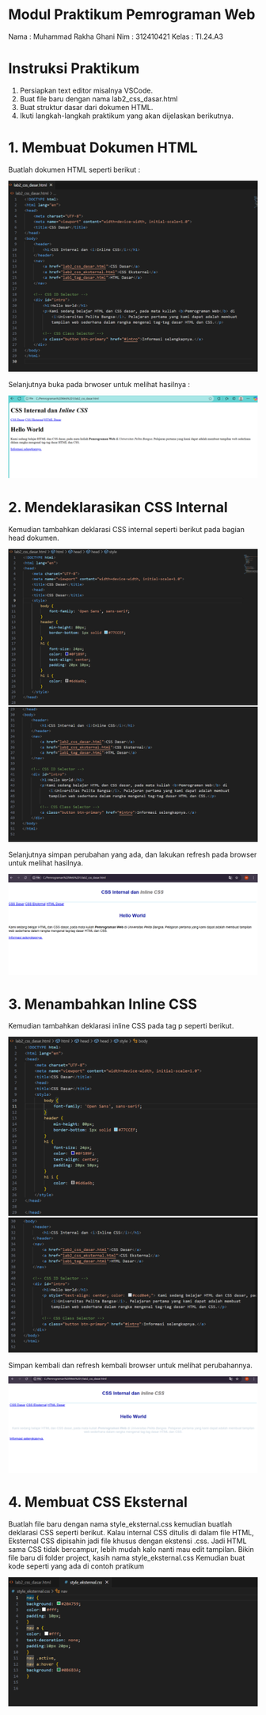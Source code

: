 # Modul Praktikum Pemrograman Web
Nama : Muhammad Rakha Ghani
Nim : 312410421
Kelas : TI.24.A3

# Instruksi Praktikum
1. Persiapkan text editor misalnya VSCode.
2. Buat file baru dengan nama lab2_css_dasar.html
3. Buat struktur dasar dari dokumen HTML.
4. Ikuti langkah-langkah praktikum yang akan dijelaskan berikutnya.

# 1. Membuat Dokumen HTML
Buatlah dokumen HTML seperti berikut :

![gambar](https://raw.githubusercontent.com/M-Rakha/Lab2Web/0f14802d9502c0c3c99f9e77c293b3fd0be5075f/Cuplikan%20layar%202025-09-30%20104120.png)

Selanjutnya buka pada brwoser untuk melihat hasilnya :

![gambar](https://raw.githubusercontent.com/M-Rakha/Lab2Web/0f14802d9502c0c3c99f9e77c293b3fd0be5075f/Cuplikan%20layar%202025-09-30%20104142.png)

# 2. Mendeklarasikan CSS Internal
Kemudian tambahkan deklarasi CSS internal seperti berikut pada bagian head dokumen.

![gambar](https://raw.githubusercontent.com/M-Rakha/Lab2Web/c5f6bf1fbf8f93a0723b260b0ae6c58559c39fd5/Cuplikan%20layar%202025-09-30%20110136.png)
![gambar](https://raw.githubusercontent.com/M-Rakha/Lab2Web/c5f6bf1fbf8f93a0723b260b0ae6c58559c39fd5/Cuplikan%20layar%202025-09-30%20110210.png)

Selanjutnya simpan perubahan yang ada, dan lakukan refresh pada browser untuk melihat hasilnya.

![gambar](https://raw.githubusercontent.com/M-Rakha/Lab2Web/c5f6bf1fbf8f93a0723b260b0ae6c58559c39fd5/Cuplikan%20layar%202025-09-30%20110226.png)

# 3. Menambahkan Inline CSS
Kemudian tambahkan deklarasi inline CSS pada tag p seperti berikut.

![gambar](https://raw.githubusercontent.com/M-Rakha/Lab2Web/9542da1c7f7ca3dc773c6df143996a3d9571cd71/Cuplikan%20layar%202025-09-30%20223952.png)
![gambar](https://raw.githubusercontent.com/M-Rakha/Lab2Web/9542da1c7f7ca3dc773c6df143996a3d9571cd71/Cuplikan%20layar%202025-09-30%20224008.png)

Simpan kembali dan refresh kembali browser untuk melihat perubahannya.

![gambar](https://raw.githubusercontent.com/M-Rakha/Lab2Web/9542da1c7f7ca3dc773c6df143996a3d9571cd71/Cuplikan%20layar%202025-09-30%20224129.png)

# 4. Membuat CSS Eksternal
Buatlah file baru dengan nama style_eksternal.css kemudian buatlah deklarasi CSS seperti berikut.
Kalau internal CSS ditulis di dalam file HTML, Eksternal CSS dipisahin jadi file khusus dengan ekstensi .css. Jadi HTML sama CSS tidak bercampur, lebih mudah kalo nanti mau edit tampilan.
Bikin file baru di folder project, kasih nama style_eksternal.css 
Kemudian buat kode seperti yang ada di contoh pratikum

![gambar](https://raw.githubusercontent.com/M-Rakha/Lab2Web/efa1dfd75127e85f51816f5a26d359c9560cbd15/Cuplikan%20layar%202025-09-30%20231724.png)

